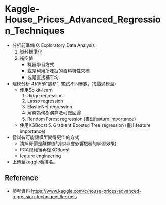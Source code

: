 # Kaggle-House_Prices_Advanced_Regression_Techniques  

* 分析前準備
    0. Exploratory Data Analysis
    1. 資料標準化 
    2. 補空值
        * 機器學習方式 
        * 或是利用所發掘的資料特性來補
        * 或是直接補平均 
* 建模分析 4和5須"調參", 嘗試不同參數，找最適模型)
    * 使用Scikit-learn
        1. Ridge regression
        2. Lasso regression 
        3. ElasticNet regression 
        4. 解釋為何樹演算法可做回歸 
        5. Random Forest regression (畫出feature importance) 
    * 使用XGBoost
        5. Gradient Boosted Tree regression (畫出feature importance) 
* 嘗試有可能讓模型變得更佳的方式
    * 清掉房價是離群值的資料(會影響機器的學習效果)  
    * PCA降維後再做XGBoost 
    * feature engineering 
* 上傳至kaggle看排名。


## Reference
* 參考資料 https://www.kaggle.com/c/house-prices-advanced-regression-techniques/kernels
